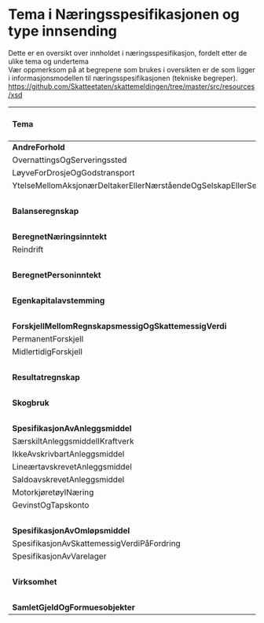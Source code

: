 # Tema i Næringsspesifikasjonen og type innsending

Dette er en oversikt over innholdet i næringsspesifikasjon, fordelt etter de ulike tema og undertema<br/>
Vær oppmerksom på at begrepene som brukes i oversikten er de som ligger i informasjonsmodellen til
næringsspesifikasjonen (tekniske
begreper). https://github.com/Skatteetaten/skattemeldingen/tree/master/src/resources/xsd

| Tema                                                                             | Personlig<br/>Ingen regnskapslikt | Personlig<br/>Full regnskapslikt | SDF<br/>Begrenset regnskapslikt | SDF<br/>Full regnskapslikt | Upersonlige <br/>Full regnskapslikt |
|:---------------------------------------------------------------------------------|:---------------------------------:|:--------------------------------:|:-------------------------------:|:--------------------------:|:-----------------------------------:|
| **AndreForhold**                                                                 |                                   |                                  |                                 |                            |                                     |
| OvernattingsOgServeringssted                                                     |                 x                 |                x                 |                x                |             x              |                  x                  |
| LøyveForDrosjeOgGodstransport                                                    |                 x                 |                x                 |                x                |             x              |                  x                  |
| YtelseMellomAksjonærDeltakerEllerNærståendeOgSelskapEllerSelskapetsDatterselskap |                                   |                                  |                x                |             x              |                  x                  |
| <br/>                                                                            |                                   |                                  |                                 |                            |                                     |
| **Balanseregnskap**                                                              |                 x                 |                x                 |                x                |             x              |                  x                  |
| <br/>                                                                            |                                   |                                  |                                 |                            |                                     |
| **BeregnetNæringsinntekt**                                                       |                 x                 |                x                 |                x                |             x              |                  x                  |
| Reindrift                                                                        |                 x                 |                x                 |                                 |                            |                                     |
| <br/>                                                                            |                                   |                                  |                                 |                            |                                     |
| **BeregnetPersoninntekt**                                                        |                 x                 |                x                 |                                 |                            |                                     |
| <br/>                                                                            |                                   |                                  |                                 |                            |                                     |
| **Egenkapitalavstemming**                                                        |                 x                 |                x                 |                x                |             x              |                  x                  |
| <br/>                                                                            |                                   |                                  |                                 |                            |                                     |
| **ForskjellMellomRegnskapsmessigOgSkattemessigVerdi**                            |                                   |                                  |                                 |                            |                                     |
| PermanentForskjell                                                               |                                   |                x                 |                                 |             x              |                  x                  |
| MidlertidigForskjell                                                             |                                   |                x                 |                                 |             x              |                  x                  |
| <br/>                                                                            |                                   |                                  |                                 |                            |                                     |
| **Resultatregnskap**                                                             |                 x                 |                x                 |                x                |             x              |                  x                  |
| <br/>                                                                            |                                   |                                  |                                 |                            |                                     |
| **Skogbruk**                                                                     |                 x                 |                x                 |                                 |                            |                                     |
| <br/>                                                                            |                                   |                                  |                                 |                            |                                     |
| **SpesifikasjonAvAnleggsmiddel**                                                 |                                   |                                  |                                 |                            |                                     |
| SærskiltAnleggsmiddelIKraftverk                                                  |                 x                 |                x                 |                                 |                            |                                     |
| IkkeAvskrivbartAnleggsmiddel                                                     |                 x                 |                x                 |                x                |             x              |                  x                  |
| LineærtavskrevetAnleggsmiddel                                                    |                 x                 |                x                 |                x                |             x              |                  x                  |
| SaldoavskrevetAnleggsmiddel                                                      |                 x                 |                x                 |                x                |             x              |                  x                  |
| MotorkjøretøyINæring                                                             |                 x                 |                x                 |                x                |                            |                  x                  |
| GevinstOgTapskonto                                                               |                 x                 |                x                 |                x                |             x              |                  x                  |
| <br/>                                                                            |                                   |                                  |                                 |                            |                                     |
| **SpesifikasjonAvOmløpsmiddel**                                                  |                                   |                                  |                                 |                            |                                     |
| SpesifikasjonAvSkattemessigVerdiPåFordring                                       |                 x                 |                x                 |                x                |             x              |                  x                  |
| SpesifikasjonAvVarelager                                                         |                 x                 |                x                 |                x                |             x              |                  x                  |
| <br/>                                                                            |                                   |                                  |                                 |                            |                                     |
| **Virksomhet**                                                                   |                 x                 |                x                 |                x                |             x              |                  x                  |
| <br/>                                                                            |                                   |                                  |                                 |                            |                                     |
| **SamletGjeldOgFormuesobjekter**                                                 |                 x                 |                x                 |                                 |                            |                                     |

